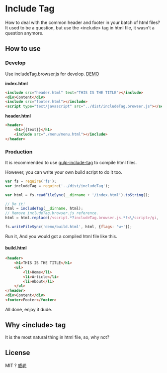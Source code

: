 # Include Tag
How to deal with the common header and footer in your batch of html files?
It used to be a question, but use the &lt;include> tag in html file, it wasn't a question anymore.

## How to use
### Develop
Use includeTag.browser.js for develop. [DEMO](http://weilao.github.io/include-tag/demo/)

**index.html**
```html
<include src="header.html" text="THIS IS THE TITLE"></include>
<div>Content</div>
<include src="footer.html"></include>
<script type="text/javascript" src="../dist/includeTag.browser.js"></script>
```

**header.html**
```html
<header>
    <h1>{{text}}</h1>
    <include src="./menu/menu.html"></include>
</header>
```

### Production
It is recommended to use [gulp-include-tag](https://github.com/weilao/gulp-include-tag) to compile html files.

However, you can write your own build script to do it too.
```js
var fs = require('fs');
var includeTag = require('../dist/includeTag');

var html = fs.readFileSync(__dirname + '/index.html').toString();

// Do it!
html = includeTag(__dirname, html);
// Remove includeTag.browser.js reference.
html = html.replace(/<script.*?includeTag.browser.js.*?<\/script>/gi, '');

fs.writeFileSync('demo/build.html', html, {flags: 'w+'});
```

Run it, And you would got a compiled html file like this.
#### build.html
```html
<header>
	<h1>THIS IS THE TITLE</h1>
    <ul>
	    <li>Home</li>
	    <li>Article</li>
	    <li>About</li>
	</ul>
</header>
<div>Content</div>
<footer>Footer</footer>
```

All done, enjoy it dude.

## Why &lt;include> tag
It is the most natural thing in html file, so, why not?

## License
MIT ? [威老](http://doctype-html.com)
